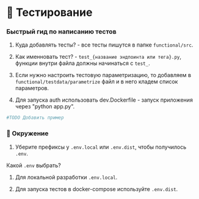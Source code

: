 # 🧩 Тестирование

### Быстрый гид по написанию тестов

1. Куда добавлять тесты? - все тесты пишутся в папке `functional/src`.

2. Как именновать тест? - `test_{название эндпоинта или тега}.py`, функции внутри файла должны начинаться с `test_`.

3. Если нужно настроить тестовую параметризацию, то добавляем в `functional/testdata/parametrize` файл и в него кладем список параметров.

4. Для запуска auth использовать dev.Dockerfile - запуск приложения через "python app.py".
```python
#TODO Добавить пример
```

### 🔑 Окружение

1. Уберите префиксы у `.env.local` или `.env.dist`, чтобы получилось `.env`.

Какой `.env` выбрать?

1. Для локальной разработки `.env.local`.

2. Для запуска тестов в docker-compose используйте `.env.dist`.
